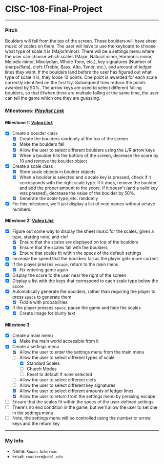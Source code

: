 # CISC-108-Final-Project
***

### Pitch
Boulders will fall from the top of the screen.  These boulders will have sheet
music of scales on them.  The user will have to use the keyboard to choose what
type of scale it is (Major/minor).  There will be a settings menu where the user
can choose which scales (Major, Natural minor, Harmonic minor, Melodic minor,
Mixolydian, Whole Tone, etc.), key signatures (Number of sharps/flats), clefs
(Treble, Bass, Alto, Tenor, etc.), and amount of ledger lines they want. If the
boulders land before the user has figured out what type of scale it is, they
loose 10 points.  One point is awarded for each scale correctly identified on
the first try.  Subsequent tries reduce the points awarded by 50%.  The arrow
keys are used to select different falling boulders, so that if/when there are
multiple falling at the same time, the user can tell the game which one they are
guessing.  

### Milestones: *[Playlist Link](https://www.youtube.com/playlist?list=PLXKECBnXgn1Ua_jhHZfyMTJYzWtKa3UQd)*
#### Milestone 1: *[Video Link](https://youtu.be/jAdGS6ejogo)*
- [x] Create a boulder class
  - [x] Create the boulders randomly at the top of the screen
  - [x] Make the boulders fall
  - [x] Allow the user to select different boulders using the L/R arrow keys
  - [x] When a boulder hits the bottom of the screen, decrease the score by 10
        and remove the boulder object
- [x] Create a scale class
  - [x] Store scale objects in boulder objects
  - [x] When a boulder is selected and a scale key is pressed, check if it
        corresponds with the right scale type.  If it does, remove the boulder
        and add the proper amount to the score.  If it doesn't (and a valid
        key was pressed), decrease the value of the boulder by 50%.  
  - [x] Generate the scale type, etc. randomly
- [x] For this milestone, we'll just display a list of note names without
      octave numbers.  

#### Milestone 2: *[Video Link](https://youtu.be/xbCj2junQVo)*
- [x] Figure out some way to display the sheet music for the scales, given a
      type, starting note, and clef
  - [x] Ensure that the scales are displayed on top of the boulders
  - [x] Ensure that the scales fall with the boulders
  - [x] Ensure that scales fit within the specs of the default settings
- [x] Increase the speed that the boulders fall as the player gets more correct
- [x] If the player presses `escape`, return to the main menu
  - [x] Fix entering game again
- [x] Display the score to the user near the right of the screen
- [x] Display a list with the keys that correspond to each scale type below the
      score
- [x] Automatically generate the boulders, rather than requiring the player to
      press `space` to generate them
  - [x] Fiddle with probabilities
- [x] If the player presses `space`, pause the game and hide the scales
  - [x] Create image for blurry text

#### Milestone 3
- [x] Create a main menu
  - [x] Make the main world accessible from it
- [x] Create a settings menu
  - [x] Allow the user to enter the settings menu from the main menu
  - [ ] Allow the user to select different types of scale
    - [x] Standard Scales
    - [ ] Church Modes
    - [ ] Reset to default if none selected
  - [ ] Allow the user to select different clefs
  - [ ] Allow the user to select different key signatures
  - [x] Allow the user to select different amounts of ledger lines
  - [x] Allow the user to return from the settings menu by pressing escape
- [ ] Ensure that the scales fit within the specs of the user-defined settings
- [ ] There's no end condition in the game, but we'll allow the user to set one
      in the settings menu
- [ ] Note, the settings menu will be controlled using the number or arrow keys
      and the return key

***
### My Info
- Name: `Rowan Ackerman`
- Email: `rnackerm@udel.edu`
